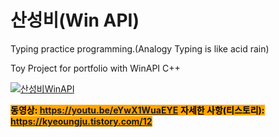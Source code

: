 # 산성비(Win API)
Typing practice programming.(Analogy Typing is like acid rain)  

Toy Project for portfolio with WinAPI C++  

<!--<img src="https://img1.daumcdn.net/thumb/R1280x0/?scode=mtistory2&fname=https%3A%2F%2Fblog.kakaocdn.net%2Fdn%2F6mvKU%2FbtrWQ4FbAdy%2F3KgOBpF8KuNoKR5gP9hr00%2Fimg.png">-->
[![산성비WinAPI](https://img1.daumcdn.net/thumb/R1280x0/?scode=mtistory2&fname=https%3A%2F%2Fblog.kakaocdn.net%2Fdn%2F6mvKU%2FbtrWQ4FbAdy%2F3KgOBpF8KuNoKR5gP9hr00%2Fimg.png)](https://youtu.be/eYwX1WuaEYE)



<mark style="background-color:orange">**동영상: https://youtu.be/eYwX1WuaEYE**  </mark> 
<mark style="background-color:orange">**자세한 사항(티스토리): https://kyeoungju.tistory.com/12**  </mark> 
